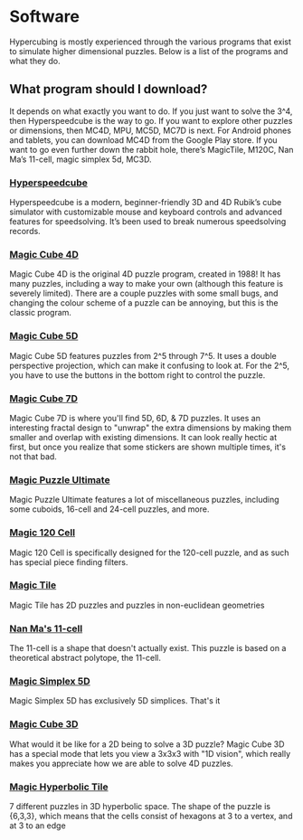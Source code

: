 # Software

Hypercubing is mostly experienced through the various programs that exist to simulate higher dimensional puzzles. Below is a list of the programs and what they do.

## What program should I download?
It depends on what exactly you want to do. If you just want to solve the 3^4, then Hyperspeedcube is the way to go. If you want to explore other puzzles or dimensions, then MC4D, MPU, MC5D, MC7D is next. For Android phones and tablets, you can download MC4D from the Google Play store. If you want to go even further down the rabbit hole, there’s MagicTile, M120C, Nan Ma’s 11-cell, magic simplex 5d, MC3D.

### [Hyperspeedcube](https://ajfarkas.dev/hyperspeedcube/)
Hyperspeedcube is a modern, beginner-friendly 3D and 4D Rubik’s cube simulator with customizable mouse and keyboard controls and advanced features for speedsolving. It’s been used to break numerous speedsolving records.

[//]:  ![image](https://i.imgur.com/uDzvYLz.png)
[//]: ![image](https://imgur.com/uDzvYLz)
[//]: ![hyperspeedcube](https://i.imgur.com/uDzvYLz.png)
[//]: # (I can't get the images to work)


### [Magic Cube 4D](https://superliminal.com/cube/cube.htm)
Magic Cube 4D is the original 4D puzzle program, created in 1988! It has many puzzles, including a way to make your own (although this feature is severely limited). There are a couple puzzles with some small bugs, and changing the colour scheme of a puzzle can be annoying, but this is the classic program.
 
### [Magic Cube 5D](https://www.gravitation3d.com/magiccube5d/)
Magic Cube 5D features puzzles from 2^5 through 7^5. It uses a double perspective projection, which can make it confusing to look at. For the 2^5, you have to use the buttons in the bottom right to control the puzzle.

### [Magic Cube 7D](https://superliminal.com/andrey/mc7d/)
Magic Cube 7D is where you'll find 5D, 6D, & 7D puzzles. It uses an interesting fractal design to "unwrap" the extra dimensions by making them smaller and overlap with existing dimensions. It can look really hectic at first, but once you realize that some stickers are shown multiple times, it's not that bad.

### [Magic Puzzle Ultimate](https://superliminal.com/andrey/mpu/)
Magic Puzzle Ultimate features a lot of miscellaneous puzzles, including some cuboids, 16-cell and 24-cell puzzles, and more.

### [Magic 120 Cell](http://www.gravitation3d.com/magic120cell/index.html)
Magic 120 Cell is specifically designed for the 120-cell puzzle, and as such has special piece finding filters.

### [Magic Tile](http://roice3.org/magictile/)
Magic Tile has 2D puzzles and puzzles in non-euclidean geometries

### [Nan Ma's 11-cell](https://superliminal.com/cube/ElevenCell.jar)
The 11-cell is a shape that doesn't actually exist. This puzzle is based on a theoretical abstract polytope, the 11-cell.

### [Magic Simplex 5D](https://superliminal.com/andrey/ms5d/)
Magic Simplex 5D has exclusively 5D simplices. That's it

### [Magic Cube 3D](https://github.com/rzhao271/MC3D/releases/tag/v1.0.0)
What would it be like for a 2D being to solve a 3D puzzle? Magic Cube 3D has a special mode that lets you view a 3x3x3 with "1D vision", which really makes you appreciate how we are able to solve 4D puzzles.

### [Magic Hyperbolic Tile](https://superliminal.com/andrey/mht633/)
7 different puzzles in 3D hyperbolic space. The shape of the puzzle is {6,3,3}, which means that the cells consist of hexagons at 3 to a vertex, and at 3 to an edge

